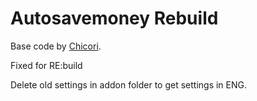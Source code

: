 # Autosavemoney Rebuild

Base code by [Chicori](https://github.com/chicori).

Fixed for RE:build

Delete old settings in addon folder to get settings in ENG.

